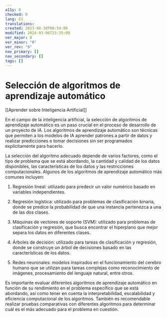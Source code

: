 ```yaml
---
a11y: 0
checked: 0
lang: ES
translations: 
created: 2023-08-30T00:54:00
modified: 2024-03-06T23:35:00
ver_major: 0
ver_minor: "0"
ver_rev: "0"
nav_primary: []
nav_secondary: []
tags: []
---
```

# Selección de algoritmos de aprendizaje automático

[[Aprender sobre Inteligencia Artificial]]

En el campo de la inteligencia artificial, la selección de algoritmos de aprendizaje automático es un paso crucial en el proceso de desarrollo de un proyecto de IA. Los algoritmos de aprendizaje automático son técnicas que permiten a los modelos de IA aprender patrones a partir de datos y realizar predicciones o tomar decisiones sin ser programados explícitamente para hacerlo.

La selección del algoritmo adecuado depende de varios factores, como el tipo de problema que se está abordando, la cantidad y calidad de los datos disponibles, las características de los datos y las restricciones computacionales. Algunos de los algoritmos de aprendizaje automático más comunes incluyen:

1. Regresión lineal: utilizado para predecir un valor numérico basado en variables independientes.

2. Regresión logística: utilizado para problemas de clasificación binaria, donde se predice la probabilidad de que una instancia pertenezca a una de las dos clases.

3. Máquinas de vectores de soporte (SVM): utilizado para problemas de clasificación y regresión, que busca encontrar el hiperplano que mejor separa los datos en diferentes clases.

4. Árboles de decisión: utilizado para tareas de clasificación y regresión, donde se construye un árbol de decisiones basado en las características de los datos.

5. Redes neuronales: modelos inspirados en el funcionamiento del cerebro humano que se utilizan para tareas complejas como reconocimiento de imágenes, procesamiento del lenguaje natural, entre otros.

Es importante evaluar diferentes algoritmos de aprendizaje automático en función de su rendimiento en el problema específico que se está abordando, así como tener en cuenta la interpretabilidad, escalabilidad y eficiencia computacional de los algoritmos. También es recomendable realizar pruebas comparativas con diferentes algoritmos para determinar cuál es el más adecuado para el problema en cuestión.
